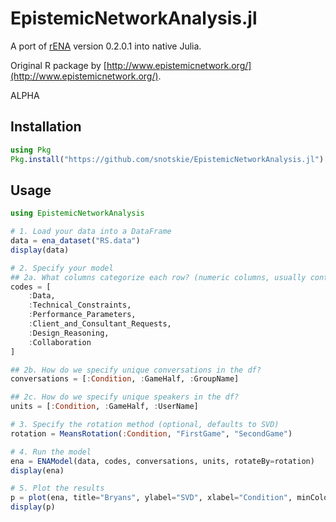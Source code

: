 # EpistemicNetworkAnalysis.jl

A port of [rENA](https://rdrr.io/cran/rENA/) version 0.2.0.1 into native Julia.

Original R package by [http://www.epistemicnetwork.org/](http://www.epistemicnetwork.org/).

ALPHA

## Installation

```julia
using Pkg
Pkg.install("https://github.com/snotskie/EpistemicNetworkAnalysis.jl")
```

## Usage

```julia
using EpistemicNetworkAnalysis

# 1. Load your data into a DataFrame
data = ena_dataset("RS.data")
display(data)

# 2. Specify your model
## 2a. What columns categorize each row? (numeric columns, usually containing only 0 or 1)
codes = [
    :Data,
    :Technical_Constraints,
    :Performance_Parameters,
    :Client_and_Consultant_Requests,
    :Design_Reasoning,
    :Collaboration
]

## 2b. How do we specify unique conversations in the df?
conversations = [:Condition, :GameHalf, :GroupName]

## 2c. How do we specify unique speakers in the df?
units = [:Condition, :GameHalf, :UserName]

# 3. Specify the rotation method (optional, defaults to SVD)
rotation = MeansRotation(:Condition, "FirstGame", "SecondGame")

# 4. Run the model
ena = ENAModel(data, codes, conversations, units, rotateBy=rotation)
display(ena)

# 5. Plot the results
p = plot(ena, title="Bryans", ylabel="SVD", xlabel="Condition", minColor=colorant"blue", maxColor=colorant"red")
display(p)
```